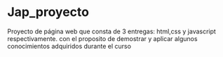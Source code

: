 # Jap_proyecto
Proyecto de página web que consta de 3 entregas: html,css y javascript respectivamente. con el proposito de demostrar y aplicar algunos conocimientos adquiridos durante el curso
